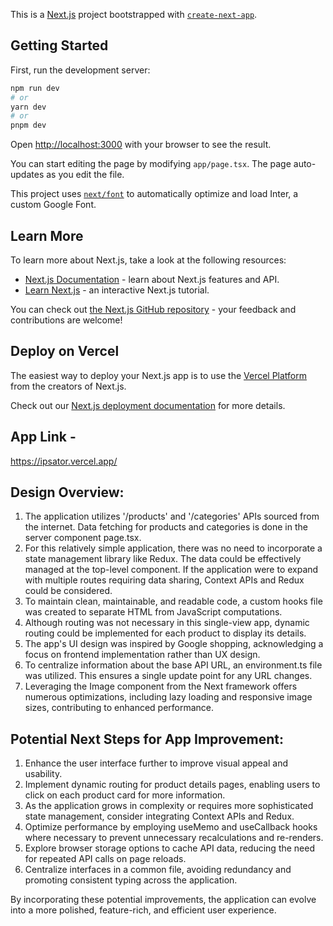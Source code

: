 This is a [Next.js](https://nextjs.org/) project bootstrapped with [`create-next-app`](https://github.com/vercel/next.js/tree/canary/packages/create-next-app).

## Getting Started

First, run the development server:

```bash
npm run dev
# or
yarn dev
# or
pnpm dev
```

Open [http://localhost:3000](http://localhost:3000) with your browser to see the result.

You can start editing the page by modifying `app/page.tsx`. The page auto-updates as you edit the file.

This project uses [`next/font`](https://nextjs.org/docs/basic-features/font-optimization) to automatically optimize and load Inter, a custom Google Font.

## Learn More

To learn more about Next.js, take a look at the following resources:

-   [Next.js Documentation](https://nextjs.org/docs) - learn about Next.js features and API.
-   [Learn Next.js](https://nextjs.org/learn) - an interactive Next.js tutorial.

You can check out [the Next.js GitHub repository](https://github.com/vercel/next.js/) - your feedback and contributions are welcome!

## Deploy on Vercel

The easiest way to deploy your Next.js app is to use the [Vercel Platform](https://vercel.com/new?utm_medium=default-template&filter=next.js&utm_source=create-next-app&utm_campaign=create-next-app-readme) from the creators of Next.js.

Check out our [Next.js deployment documentation](https://nextjs.org/docs/deployment) for more details.

## App Link -

https://ipsator.vercel.app/

## Design Overview:

1. The application utilizes '/products' and '/categories' APIs sourced from the internet. Data fetching for products and categories is done in the server component page.tsx.
2. For this relatively simple application, there was no need to incorporate a state management library like Redux. The data could be effectively managed at the top-level component. If the application were to expand with multiple routes requiring data sharing, Context APIs and Redux could be considered.
3. To maintain clean, maintainable, and readable code, a custom hooks file was created to separate HTML from JavaScript computations.
4. Although routing was not necessary in this single-view app, dynamic routing could be implemented for each product to display its details.
5. The app's UI design was inspired by Google shopping, acknowledging a focus on frontend implementation rather than UX design.
6. To centralize information about the base API URL, an environment.ts file was utilized. This ensures a single update point for any URL changes.
7. Leveraging the Image component from the Next framework offers numerous optimizations, including lazy loading and responsive image sizes, contributing to enhanced performance.

## Potential Next Steps for App Improvement:

1. Enhance the user interface further to improve visual appeal and usability.
2. Implement dynamic routing for product details pages, enabling users to click on each product card for more information.
3. As the application grows in complexity or requires more sophisticated state management, consider integrating Context APIs and Redux.
4. Optimize performance by employing useMemo and useCallback hooks where necessary to prevent unnecessary recalculations and re-renders.
5. Explore browser storage options to cache API data, reducing the need for repeated API calls on page reloads.
6. Centralize interfaces in a common file, avoiding redundancy and promoting consistent typing across the application.

By incorporating these potential improvements, the application can evolve into a more polished, feature-rich, and efficient user experience.

